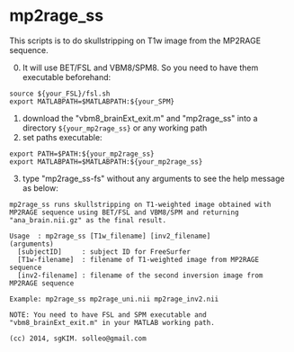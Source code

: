 mp2rage_ss
=============

This scripts is to do skullstripping on T1w image from the MP2RAGE sequence.

0. It will use BET/FSL and VBM8/SPM8. So you need to have them executable beforehand:
```
source ${your_FSL}/fsl.sh
export MATLABPATH=$MATLABPATH:${your_SPM}
```

1. download the "vbm8_brainExt_exit.m" and "mp2rage_ss" into a directory `${your_mp2rage_ss}` or any working path
2. set paths executable:
```
export PATH=$PATH:${your_mp2rage_ss}
export MATLABPATH=$MATLABPATH:${your_mp2rage_ss}
```
3. type "mp2rage_ss-fs" without any arguments to see the help message as below:
```
mp2rage_ss runs skullstripping on T1-weighted image obtained with MP2RAGE sequence using BET/FSL and VBM8/SPM and returning "ana_brain.nii.gz" as the final result.

Usage  : mp2rage_ss [T1w_filename] [inv2_filename]
(arguments)
  [subjectID]     : subject ID for FreeSurfer
  [T1w-filename]  : filename of T1-weighted image from MP2RAGE sequence
  [inv2-filename] : filename of the second inversion image from MP2RAGE sequence

Example: mp2rage_ss mp2rage_uni.nii mp2rage_inv2.nii

NOTE: You need to have FSL and SPM executable and "vbm8_brainExt_exit.m" in your MATLAB working path.

(cc) 2014, sgKIM. solleo@gmail.com
```

